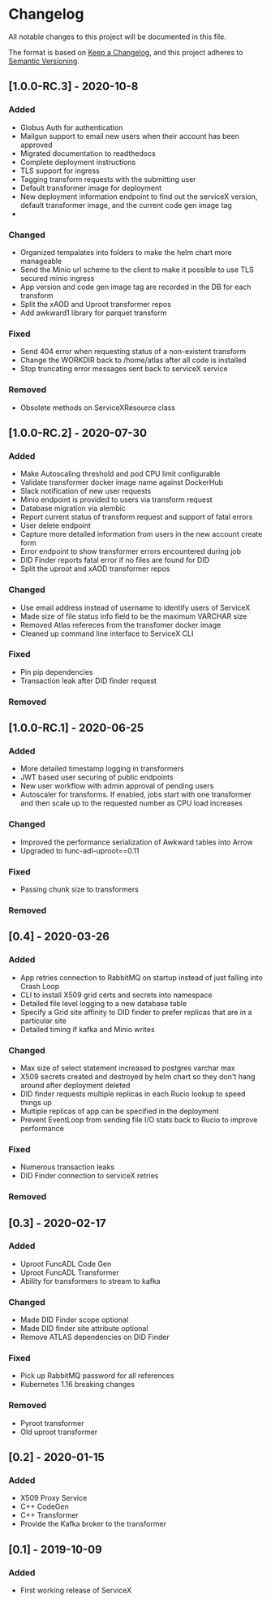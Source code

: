 # Changelog
All notable changes to this project will be documented in this file.

The format is based on [Keep a Changelog](https://keepachangelog.com/en/1.0.0/),
and this project adheres to [Semantic Versioning](https://semver.org/spec/v2.0.0.html).
## [1.0.0-RC.3] - 2020-10-8
### Added
- Globus Auth for authentication
- Mailgun support to email new users when their account has been approved
- Migrated documentation to readthedocs
- Complete deployment instructions
- TLS support for ingress
- Tagging transform requests with the submitting user
- Default transformer image for deployment
- New deployment information endpoint to find out the serviceX version, default transformer image, and the current code gen image tag
- 
### Changed
- Organized tempalates into folders to make the helm chart more manageable
- Send the Minio url scheme to the client to make it possible to use TLS secured minio ingress
- App version and code gen image tag are recorded in the DB for each transform
- Split the xAOD and Uproot transformer repos
- Add awkward1 library for parquet transform

### Fixed
- Send 404 error when requesting status of a non-existent transform
- Change the WORKDIR back to /home/atlas after all code is installed
- Stop truncating error messages sent back to serviceX service

### Removed
- Obsolete methods on ServiceXResource class


## [1.0.0-RC.2] - 2020-07-30
### Added
- Make Autoscaling threshold and pod CPU limit configurable
- Validate transformer docker image name against DockerHub
- Slack notification of new user requests
- Minio endpoint is provided to users via transform request
- Database migration via alembic
- Report current status of transform request and support of fatal errors
- User delete endpoint
- Capture more detailed information from users in the new account create form
- Error endpoint to show transformer errors encountered during job
- DID Finder reports fatal error if no files are found for DID
- Split the uproot and xAOD transformer repos

### Changed
- Use email address instead of username to identify users of ServiceX
- Made size of file status info field to be the maximum VARCHAR size
- Removed Atlas refereces from the transfomer docker image
- Cleaned up command line interface to ServiceX CLI

### Fixed
- Pin pip dependencies
- Transaction leak after DID finder request 

### Removed

## [1.0.0-RC.1] - 2020-06-25
### Added
- More detailed timestamp logging in transformers
- JWT based user securing of public endpoints
- New user workflow with admin approval of pending users
- Autoscaler for transforms. If enabled, jobs start with one transformer and
then scale up to the requested number as CPU load increases

### Changed
- Improved the performance serialization of Awkward tables into Arrow
- Upgraded to func-adl-uproot==0.11

### Fixed
- Passing chunk size to transformers


### Removed

## [0.4] - 2020-03-26
### Added
- App retries connection to RabbitMQ on startup instead of just falling into Crash Loop
- CLI to install X509 grid certs and secrets into namespace
- Detailed file level logging to a new database table
- Specify a Grid site affinity to DID finder to prefer replicas that are in a particular site
- Detailed timing if kafka and Minio writes


### Changed
- Max size of select statement increased to postgres varchar max
- X509 secrets created and destroyed by helm chart so they don't hang around after deployment deleted
- DID finder requests multiple replicas in each Rucio lookup to speed things up
- Multiple replicas of app can be specified in the deployment 
- Prevent EventLoop from sending file I/O stats back to Rucio to improve performance

### Fixed
- Numerous transaction leaks
- DID Finder connection to serviceX retries

### Removed


## [0.3] - 2020-02-17
### Added
- Uproot FuncADL Code Gen
- Uproot FuncADL Transformer
- Ability for transformers to stream to kafka


### Changed
- Made DID Finder scope optional
- Made DID finder site attribute optional
- Remove ATLAS dependencies on DID Finder

### Fixed
- Pick up RabbitMQ password for all references
- Kubernetes 1.16 breaking changes

### Removed
- Pyroot transformer
- Old uproot transformer

## [0.2] - 2020-01-15
### Added
- X509 Proxy Service
- C++ CodeGen 
- C++ Transformer
- Provide the Kafka broker to the transformer

## [0.1] - 2019-10-09
### Added
- First working release of ServiceX